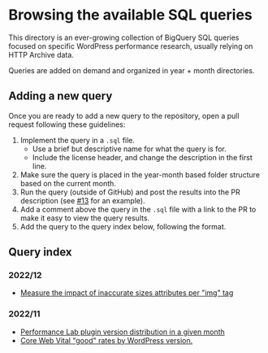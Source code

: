# Browsing the available SQL queries

This directory is an ever-growing collection of BigQuery SQL queries focused on specific WordPress performance research, usually relying on HTTP Archive data.

Queries are added on demand and organized in year + month directories.

## Adding a new query

Once you are ready to add a new query to the repository, open a pull request following these guidelines:

1. Implement the query in a `.sql` file.
    * Use a brief but descriptive name for what the query is for.
    * Include the license header, and change the description in the first line.
2. Make sure the query is placed in the year-month based folder structure based on the current month.
3. Run the query (outside of GitHub) and post the results into the PR description (see [#13](https://github.com/GoogleChromeLabs/wpp-research/pull/13) for an example).
4. Add a comment above the query in the `.sql` file with a link to the PR to make it easy to view the query results.
5. Add the query to the query index below, following the format.

## Query index

### 2022/12

* [Measure the impact of inaccurate sizes attributes per "img" tag](./2022/12/opportunity-score-wp-sites-assess-impact-of-inaccurate-sizes-attribute.sql)

### 2022/11

* [Performance Lab plugin version distribution in a given month](./2022/11/performance-lab-version-distribution.sql)
* [Core Web Vital "good" rates by WordPress version.](./12/cwvs-by-wordpress-version.sql)
